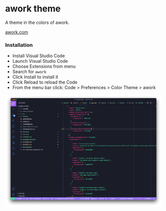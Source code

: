 # awork theme

A theme in the colors of awork.

[awork.com](https://www.awork.com)

### Installation

- Install Visual Studio Code
- Launch Visual Studio Code
- Choose Extensions from menu
- Search for `awork`
- Click Install to install it
- Click Reload to reload the Code
- From the menu bar click: Code > Preferences > Color Theme > awork

![awork theme preview](https://github.com/silvandiepen/awork-theme/raw/master/preview.png)
